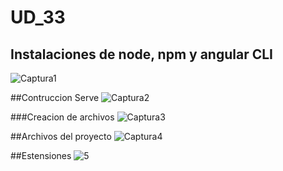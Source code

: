# UD_33
## Instalaciones de node, npm y angular CLI
![Captura1](https://user-images.githubusercontent.com/103039385/172157223-77da318d-d0a8-4ea6-bcb4-268f40fc4d34.PNG)

##Contruccion Serve
![Captura2](https://user-images.githubusercontent.com/103039385/172157232-ce6e6101-d86a-437a-aef5-46e8b1a1a5e0.PNG)

###Creacion de archivos
![Captura3](https://user-images.githubusercontent.com/103039385/172157237-8b67016a-89df-4c1f-85ed-6b82e6ec956b.PNG)

##Archivos del proyecto
![Captura4](https://user-images.githubusercontent.com/103039385/172157244-37f2ec88-7b54-49e3-a128-687f103305c7.PNG)

##Estensiones
![5](https://user-images.githubusercontent.com/103039385/172157589-8132530c-aceb-415e-b517-50aca24a65a9.PNG)

